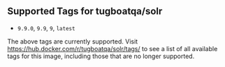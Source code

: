 ## Supported Tags for tugboatqa/solr

* `9.9.0`, `9.9`, `9`, `latest`

The above tags are currently supported. Visit https://hub.docker.com/r/tugboatqa/solr/tags/ to see a list of all available tags for this image, including those that are no longer supported.
